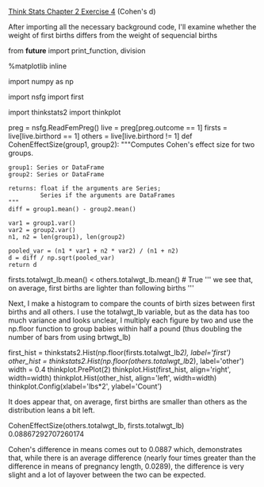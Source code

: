 [Think Stats Chapter 2 Exercise 4](http://greenteapress.com/thinkstats2/html/thinkstats2003.html#toc24) (Cohen's d)

After importing all the necessary background code, I'll examine whether the weight of first births differs from the weight of sequencial births

from __future__ import print_function, division

%matplotlib inline

import numpy as np

import nsfg
import first

import thinkstats2
import thinkplot

preg = nsfg.ReadFemPreg()
live = preg[preg.outcome == 1]
firsts = live[live.birthord == 1]
others = live[live.birthord != 1]
def CohenEffectSize(group1, group2):
    """Computes Cohen's effect size for two groups.
    
    group1: Series or DataFrame
    group2: Series or DataFrame
    
    returns: float if the arguments are Series;
             Series if the arguments are DataFrames
    """
    diff = group1.mean() - group2.mean()

    var1 = group1.var()
    var2 = group2.var()
    n1, n2 = len(group1), len(group2)

    pooled_var = (n1 * var1 + n2 * var2) / (n1 + n2)
    d = diff / np.sqrt(pooled_var)
    return d
    
firsts.totalwgt_lb.mean() < others.totalwgt_lb.mean() # True
''' we see that, on average, first births are lighter than following births '''

Next, I make a histogram to compare the counts of birth sizes between first births and all others. I use the totalwgt_lb variable, but as the data has too much variance and looks unclear, I multiply each figure by two and use the np.floor function to group babies within half a pound (thus doubling the number of bars from using brtwgt_lb)

first_hist = thinkstats2.Hist(np.floor(firsts.totalwgt_lb*2), label='first')
other_hist = thinkstats2.Hist(np.floor(others.totalwgt_lb*2), label='other')
width = 0.4
thinkplot.PrePlot(2)
thinkplot.Hist(first_hist, align='right', width=width)
thinkplot.Hist(other_hist, align='left', width=width)
thinkplot.Config(xlabel='lbs*2', ylabel='Count')

It does appear that, on average, first births are smaller than others as the distribution leans a bit left.

CohenEffectSize(others.totalwgt_lb, firsts.totalwgt_lb)
0.08867292707260174

Cohen's difference in means comes out to 0.0887 which, demonstrates that, while there is an average difference (nearly four times greater than the difference in means of pregnancy length, 0.0289), the difference is very slight and a lot of layover between the two can be expected.
